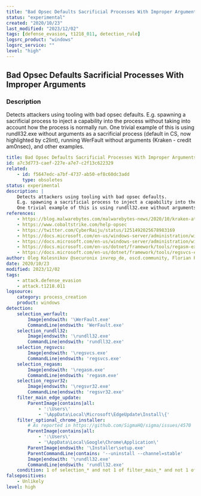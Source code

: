 ```yaml
---
title: "Bad Opsec Defaults Sacrificial Processes With Improper Arguments"
status: "experimental"
created: "2020/10/23"
last_modified: "2023/12/02"
tags: [defense_evasion, t1218_011, detection_rule]
logsrc_product: "windows"
logsrc_service: ""
level: "high"
---
```


## Bad Opsec Defaults Sacrificial Processes With Improper Arguments

### Description

Detects attackers using tooling with bad opsec defaults.
E.g. spawning a sacrificial process to inject a capability into the process without taking into account how the process is normally run.
One trivial example of this is using rundll32.exe without arguments as a sacrificial process (default in CS, now highlighted by c2lint), running WerFault without arguments (Kraken - credit am0nsec), and other examples.


```yml
title: Bad Opsec Defaults Sacrificial Processes With Improper Arguments
id: a7c3d773-caef-227e-a7e7-c2f13c622329
related:
    - id: f5647edc-a7bf-4737-ab50-ef8c60dc3add
      type: obsoletes
status: experimental
description: |
    Detects attackers using tooling with bad opsec defaults.
    E.g. spawning a sacrificial process to inject a capability into the process without taking into account how the process is normally run.
    One trivial example of this is using rundll32.exe without arguments as a sacrificial process (default in CS, now highlighted by c2lint), running WerFault without arguments (Kraken - credit am0nsec), and other examples.
references:
    - https://blog.malwarebytes.com/malwarebytes-news/2020/10/kraken-attack-abuses-wer-service/
    - https://www.cobaltstrike.com/help-opsec
    - https://twitter.com/CyberRaiju/status/1251492025678983169
    - https://docs.microsoft.com/en-us/windows-server/administration/windows-commands/regsvr32
    - https://docs.microsoft.com/en-us/windows-server/administration/windows-commands/rundll32
    - https://docs.microsoft.com/en-us/dotnet/framework/tools/regasm-exe-assembly-registration-tool
    - https://docs.microsoft.com/en-us/dotnet/framework/tools/regsvcs-exe-net-services-installation-tool#feedback
author: Oleg Kolesnikov @securonix invrep_de, oscd.community, Florian Roth (Nextron Systems), Christian Burkard (Nextron Systems)
date: 2020/10/23
modified: 2023/12/02
tags:
    - attack.defense_evasion
    - attack.t1218.011
logsource:
    category: process_creation
    product: windows
detection:
    selection_werfault:
        Image|endswith: '\WerFault.exe'
        CommandLine|endswith: 'WerFault.exe'
    selection_rundll32:
        Image|endswith: '\rundll32.exe'
        CommandLine|endswith: 'rundll32.exe'
    selection_regsvcs:
        Image|endswith: '\regsvcs.exe'
        CommandLine|endswith: 'regsvcs.exe'
    selection_regasm:
        Image|endswith: '\regasm.exe'
        CommandLine|endswith: 'regasm.exe'
    selection_regsvr32:
        Image|endswith: '\regsvr32.exe'
        CommandLine|endswith: 'regsvr32.exe'
    filter_main_edge_update:
        ParentImage|contains|all:
            - ':\Users\'
            - '\AppData\Local\Microsoft\EdgeUpdate\Install\{'
    filter_optional_chrome_installer:
        # As reported in https://github.com/SigmaHQ/sigma/issues/4570
        ParentImage|contains|all:
            - ':\Users\'
            - '\AppData\Local\Google\Chrome\Application\'
        ParentImage|endswith: '\Installer\setup.exe'
        ParentCommandLine|contains: '--uninstall --channel=stable'
        Image|endswith: '\rundll32.exe'
        CommandLine|endswith: 'rundll32.exe'
    condition: 1 of selection_* and not 1 of filter_main_* and not 1 of filter_optional_*
falsepositives:
    - Unlikely
level: high

```
